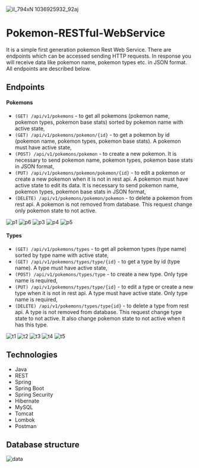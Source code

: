 ![il_794xN 1036925932_92aj](https://user-images.githubusercontent.com/47396707/64368441-a061c580-d01a-11e9-997e-6acca7fab6b9.jpg)

# Pokemon-RESTful-WebService
It is a simple first generation pokemon Rest Web Service. There are endpoints which can be accessed sending HTTP requests. 
In response you will receive data like pokemon name, pokemon types etc. in JSON format. All endpoints are described below.

## Endpoints
#### Pokemons
* `(GET) /api/v1/pokemons` - to get all pokemons (pokemon name, pokemon types, pokemon base stats) sorted by pokemon name with 
active state,
* `(GET) /api/v1/pokemons/pokemon/{id}` - to get a pokemon by id (pokemon name, pokemon types, pokemon base stats). A pokemon must
have active state,
* `(POST) /api/v1/pokemons/pokemon` - to create a new pokemon. It is necessary to send pokemon name, pokemon types, pokemon base
stats in JSON format,
* `(PUT) /api/v1/pokemons/pokemon/pokemon/{id}` - to edit a pokemon or create a new pokemon when it is not in rest api. A pokemon
must have active state to edit its data. It is necessary to send pokemon name, pokemon types, pokemon base stats in JSON format,
* `(DELETE) /api/v1/pokemons/pokemon/pokemon` - to delete a pokemon from rest api. A pokemon is not removed from database.
This request change only pokemon state to not active.

![p1](https://user-images.githubusercontent.com/47396707/64370808-7d85e000-d01f-11e9-82a2-a9fcdb01efaf.png)
![p6](https://user-images.githubusercontent.com/47396707/64371023-e3726780-d01f-11e9-88e8-ffe9ffd25fdd.png)
![p3](https://user-images.githubusercontent.com/47396707/64370840-8c6c9280-d01f-11e9-8806-34324a02167f.png)
![p4](https://user-images.githubusercontent.com/47396707/64370852-91c9dd00-d01f-11e9-8a37-d3c70b1faacf.png)
![p5](https://user-images.githubusercontent.com/47396707/64370864-98585480-d01f-11e9-8ff0-680d2f4ecf05.png)

#### Types
* `(GET) /api/v1/pokemons/types` - to get all pokemon types (type name) sorted by type name with active state,
* `(GET) /api/v1/pokemons/types/type/{id}` - to get a type by id (type name). A type must have active state,
* `(POST) /api/v1/pokemons/types/type` - to create a new type. Only type name is required,
* `(PUT) /api/v1/pokemons/types/type/{id}` - to edit a type or create a new type when it is not in rest api. A type must have 
active state. Only type name is required,
* `(DELETE) /api/v1/pokemons/types/type{id}` - to delete a type from rest api. A type is not removed from database. 
This request change type state to not active. It also change pokemon state to not active when it has this type.

![t1](https://user-images.githubusercontent.com/47396707/64371289-81fec880-d020-11e9-9f55-d1d571a6987d.png)
![t2](https://user-images.githubusercontent.com/47396707/64371302-87f4a980-d020-11e9-98c1-fa93cad8f598.png)
![t3](https://user-images.githubusercontent.com/47396707/64371311-8f1bb780-d020-11e9-9510-5360e94a2533.png)
![t4](https://user-images.githubusercontent.com/47396707/64371320-9347d500-d020-11e9-8639-3a7ae4b8a989.png)
![t5](https://user-images.githubusercontent.com/47396707/64371354-a5297800-d020-11e9-86b9-51236cf523c3.png)

## Technologies
- Java
- REST
- Spring
- Spring Boot
- Spring Security
- Hibernate
- MySQL
- Tomcat
- Lombok
- Postman

## Database structure
![data](https://user-images.githubusercontent.com/47396707/64371699-87a8de00-d021-11e9-8103-92079fd3c4be.png)

